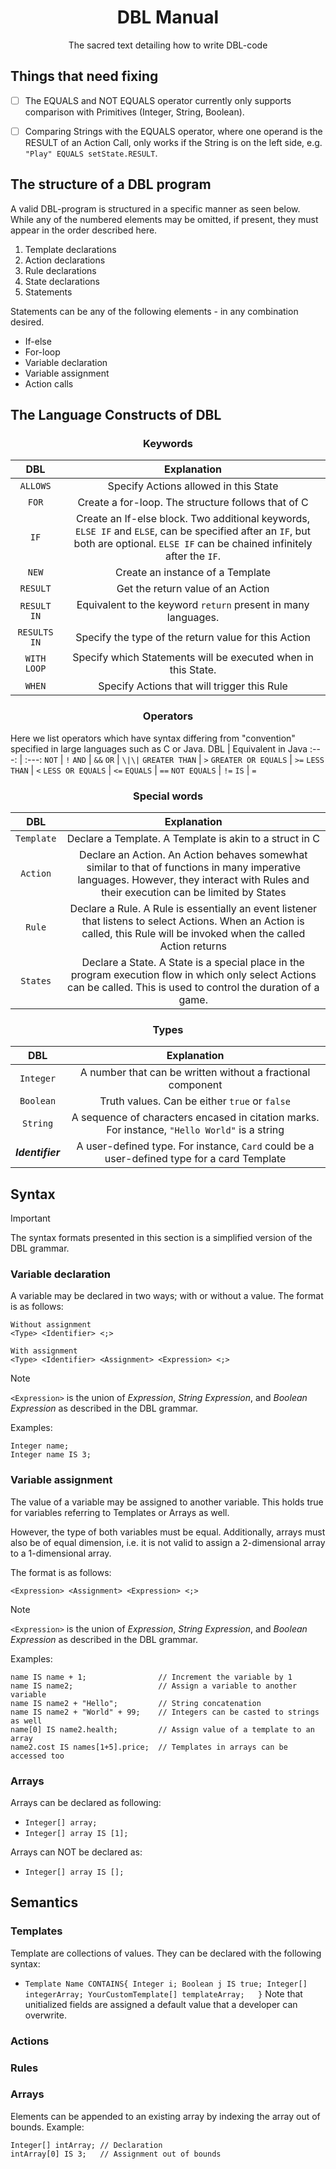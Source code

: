 <h1 align="center">
    DBL Manual
</h1>
<p align="center">
  The sacred text detailing how to write DBL-code
</p>

## Things that need fixing
- [ ] The EQUALS and NOT EQUALS operator currently only supports comparison with Primitives (Integer, String, Boolean).
- [ ] Comparing Strings with the EQUALS operator, where one operand is the RESULT of an Action Call, only works if the String is on the left side, e.g. `"Play" EQUALS setState.RESULT`.


## The structure of a DBL program
A valid DBL-program is structured in a specific manner as seen below. While any of the numbered elements may be omitted, if present, they must appear in the order described here.
1. Template declarations
2. Action declarations
3. Rule declarations
4. State declarations
5. Statements

Statements can be any of the following elements - in any combination desired.
* If-else
* For-loop
* Variable declaration
* Variable assignment
* Action calls


## The Language Constructs of DBL
<h3 align="center">
Keywords
</h3>

DBL | Explanation
:---: | :---:
`ALLOWS` | Specify Actions allowed in this State
`FOR`    | Create a for-loop. The structure follows that of C
`IF`     | Create an If-else block. Two additional keywords, `ELSE IF` and `ELSE`, can be specified after an `IF`, but both are optional. `ELSE IF` can be chained infinitely after the `IF`.
`NEW`        | Create an instance of a Template
`RESULT`     | Get the return value of an Action
`RESULT IN`  | Equivalent to the keyword `return` present in many languages.
`RESULTS IN` | Specify the type of the return value for this Action
`WITH LOOP`  | Specify which Statements will be executed when in this State.
`WHEN`       | Specify Actions that will trigger this Rule

<h3 align="center">
Operators
</h3>

Here we list operators which have syntax differing from "convention" specified in large languages such as C or Java.
DBL | Equivalent in Java
:---: | :---:
`NOT` | `!`
`AND` | `&&`
`OR`  | `\|\|`
`GREATER THAN`      | `>`
`GREATER OR EQUALS` | `>=`
`LESS THAN`         | `<`
`LESS OR EQUALS`    | `<=`
`EQUALS`            | `==`
`NOT EQUALS`        | `!=`
`IS` | `=`

<h3 align="center">
Special words
</h3>

DBL | Explanation
:---: | :---:
`Template` | Declare a Template. A Template is akin to a struct in C
`Action` | Declare an Action. An Action behaves somewhat similar to that of functions in many imperative languages.  However, they interact with Rules and their execution can be limited by States
`Rule` | Declare a Rule. A Rule is essentially an event listener that listens to select Actions. When an Action is called, this Rule will be invoked when the called Action returns
`States` | Declare a State. A State is a special place in the program execution flow in which only select Actions can be called. This is used to control the duration of a game.

<h3 align="center">
Types
</h3>

DBL | Explanation
:---: | :---:
`Integer` | A number that can be written without a fractional component
`Boolean` | Truth values. Can be either `true` or `false`
`String`  | A sequence of characters encased in citation marks. For instance, `"Hello World"` is a string
***Identifier*** | A user-defined type. For instance, `Card` could be a user-defined type for a card Template

## Syntax
> [!IMPORTANT]
> The syntax formats presented in this section is a simplified version of the DBL grammar.


### Variable declaration
A variable may be declared in two ways; with or without a value.
The format is as follows:
```
Without assignment
<Type> <Identifier> <;>

With assignment
<Type> <Identifier> <Assignment> <Expression> <;>
```
> [!NOTE]
> `<Expression>` is the union of *Expression*, *String Expression*, and *Boolean Expression* as described in the DBL grammar.

Examples:
```
Integer name;
Integer name IS 3;
```


### Variable assignment
The value of a variable may be assigned to another variable.
This holds true for variables referring to Templates or Arrays as well.

However, the type of both variables must be equal.
Additionally, arrays must also be of equal dimension, i.e. it is not valid to assign a 2-dimensional array to a 1-dimensional array.

The format is as follows:
```
<Expression> <Assignment> <Expression> <;>

```
> [!NOTE]
> `<Expression>` is the union of *Expression*, *String Expression*, and *Boolean Expression* as described in the DBL grammar.

Examples:
```
name IS name + 1;                // Increment the variable by 1
name IS name2;                   // Assign a variable to another variable
name IS name2 + "Hello";         // String concatenation
name IS name2 + "World" + 99;    // Integers can be casted to strings as well
name[0] IS name2.health;         // Assign value of a template to an array
name2.cost IS names[1+5].price;  // Templates in arrays can be accessed too
```

### Arrays
Arrays can be declared as following:
* `Integer[] array;`
* `Integer[] array IS [1];`

Arrays can NOT be declared as:
* `Integer[] array IS [];`

## Semantics

### Templates
Template are collections of values. 
They can be declared with the following syntax: 
* `Template Name CONTAINS{
   Integer i;
   Boolean j IS true;
   Integer[] integerArray;
   YourCustomTemplate[] templateArray;  
}`
Note that unitialized fields are assigned a default value that a developer can overwrite. 

### Actions

### Rules

### Arrays
Elements can be appended to an existing array by indexing the array out of bounds.
Example:
```
Integer[] intArray; // Declaration
intArray[0] IS 3;   // Assignment out of bounds
```
